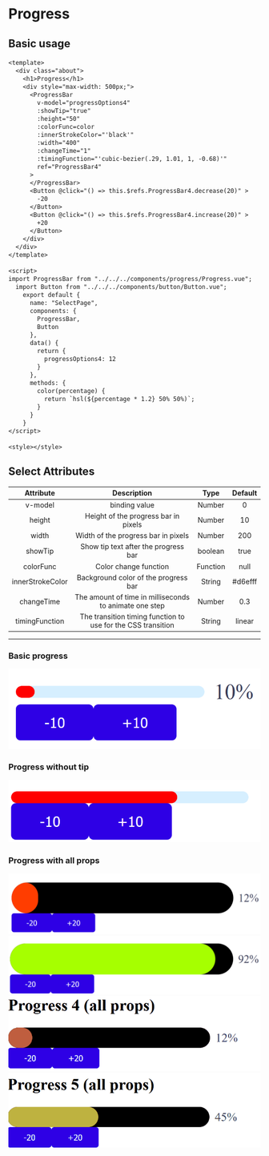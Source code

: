 # Progress

## Basic usage
```vue
<template>
  <div class="about">
    <h1>Progress</h1>
    <div style="max-width: 500px;">
      <ProgressBar
        v-model="progressOptions4"
        :showTip="true"
        :height="50"
        :colorFunc=color
        :innerStrokeColor="'black'"
        :width="400"
        :changeTime="1"
        :timingFunction="'cubic-bezier(.29, 1.01, 1, -0.68)'"
        ref="ProgressBar4"
      > 
      </ProgressBar>
      <Button @click="() => this.$refs.ProgressBar4.decrease(20)" >
        -20
      </Button>
      <Button @click="() => this.$refs.ProgressBar4.increase(20)" >
        +20
      </Button>
    </div>
  </div>
</template>

<script>
import ProgressBar from "../../../components/progress/Progress.vue";
  import Button from "../../../components/button/Button.vue";
    export default {
      name: "SelectPage",
      components: {
        ProgressBar,
        Button
      },
      data() {
        return {
          progressOptions4: 12
        }
      },
      methods: {
        color(percentage) {
          return `hsl(${percentage * 1.2} 50% 50%)`;
        }
      }
    }
</script>

<style></style>
```
## Select Attributes

|Attribute|Description          | Type   |Default|
|:-------:|:-------------------:|:------:|:-------:|
|v-model  |binding value        |Number  |0        |
|height |Height of the progress bar in pixels|Number|10|
|width|Width of the progress bar in pixels|Number|200|
|showTip|Show tip text after the progress bar|boolean|true|
|colorFunc|Color change function|Function|null|
|innerStrokeColor|Background color of the progress bar|String|#d6efff|
|changeTime|The amount of time in milliseconds to animate one step|Number|0.3|
|timingFunction|The transition timing function to use for the CSS transition|String|linear|

___

### Basic progress
![Basic Progress](DocAssets/basic_progress.png)
### Progress without tip
![Progress Without Tip](DocAssets/Progress_without_tip.png)
### Progress with all props
![Progress With All Props](DocAssets/Progress_with_all_props.png)
![Progress With All Props](DocAssets/Progress_with_all_props2.png)
![Progress With All Props](DocAssets/gif1.gif)
![Progress With All Props](DocAssets/gif2.gif)
